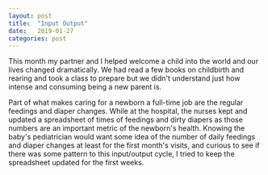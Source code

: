 ```yaml
---
layout: post
title:  "Input Output"
date:   2019-01-27
categories: post
---
```


This month my partner and I helped welcome a child into the world and our lives changed dramatically. We had read a few books on childbirth and rearing and took a class to prepare but we didn't understand just how intense and consuming being a new parent is.

Part of what makes caring for a newborn a full-time job are the regular feedings and diaper changes. While at the hospital, the nurses kept and updated a spreadsheet of times of feedings and dirty diapers as those numbers are an important metric of the newborn's health. Knowing the baby's pediatrician would want some idea of the number of daily feedings and diaper changes at least for the first month's visits, and curious to see if there was some pattern to this input/output cycle, I tried to keep the spreadsheet updated for the first weeks.

<svg id="BabyChart"></svg>
<script src="https://d3js.org/d3.v5.min.js"></script>
<script src="/sketches/in_out/in_out.js"></script>


